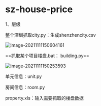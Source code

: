 # sz-house-price

1、层级

整个深圳抓取city.py：生成shenzhencity.csv



![image-20211111150604161](assets/image-20211111150604161.png)



==抓取某个项目楼盘.bat： building.py==

![image-20211111150253593](assets/image-20211111150253593.png)

单元信息：unit.py

房间信息：room.py

property.xls：输入需要抓取的楼盘数据


